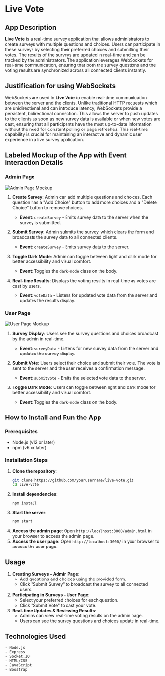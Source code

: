 # Live Vote

## App Description

**Live Vote** is a real-time survey application that allows administrators to create surveys with multiple questions and choices. Users can participate in these surveys by selecting their preferred choices and submitting their votes. The results of the surveys are updated in real-time and can be tracked by the administrators. The application leverages WebSockets for real-time communication, ensuring that both the survey questions and the voting results are synchronized across all connected clients instantly.

## Justification for using WebSockets

WebSockets are used in **Live Vote** to enable real-time communication between the server and the clients. Unlike traditional HTTP requests which are unidirectional and can introduce latency, WebSockets provide a persistent, bidirectional connection. This allows the server to push updates to the clients as soon as new survey data is available or when new votes are cast, ensuring that all participants have the most up-to-date information without the need for constant polling or page refreshes. This real-time capability is crucial for maintaining an interactive and dynamic user experience in a live survey application.

## Labeled Mockup of the App with Event Interaction Details

### Admin Page

![Admin Page Mockup](admin-page-mockup.png)

1. **Create Survey**: Admin can add multiple questions and choices. Each question has a "Add Choice" button to add more choices and a "Delete Choice" button to remove choices.
   - **Event**: `createSurvey` - Emits survey data to the server when the survey is submitted.
   
2. **Submit Survey**: Admin submits the survey, which clears the form and broadcasts the survey data to all connected clients.
   - **Event**: `createSurvey` - Emits survey data to the server.

3. **Toggle Dark Mode**: Admin can toggle between light and dark mode for better accessibility and visual comfort.
   - **Event**: Toggles the `dark-mode` class on the body.

4. **Real-time Results**: Displays the voting results in real-time as votes are cast by users.
   - **Event**: `voteData` - Listens for updated vote data from the server and updates the results display.

### User Page

![User Page Mockup](user-page-mockup.png)

1. **Survey Display**: Users see the survey questions and choices broadcast by the admin in real-time.
   - **Event**: `surveyData` - Listens for new survey data from the server and updates the survey display.

2. **Submit Vote**: Users select their choice and submit their vote. The vote is sent to the server and the user receives a confirmation message.
   - **Event**: `submitVote` - Emits the selected vote data to the server.

3. **Toggle Dark Mode**: Users can toggle between light and dark mode for better accessibility and visual comfort.
   - **Event**: Toggles the `dark-mode` class on the body.

## How to Install and Run the App

### Prerequisites

- Node.js (v12 or later)
- npm (v6 or later)

### Installation Steps

1. **Clone the repository**:
   ```bash
   git clone https://github.com/yourusername/live-vote.git
   cd live-vote
    ```
2. **Install dependencies**:
    ```bash
    npm install
    ```
3. **Start the server**:
    ```bash
    npm start
    ```
4. **Access the admin page**:
    Open `http://localhost:3000/admin.html` in your browser to access the admin page.
5. **Access the user page**:
    Open `http://localhost:3000/` in your browser to access the user page.

## Usage

1. **Creating Surveys - Admin Page**:
    - Add questions and choices using the provided form.
    - Click "Submit Survey" to broadcast the survey to all connected users.
2. **Participating in Surveys - User Page**:
    - Select your preferred choices for each question.
    - Click "Submit Vote" to cast your vote.
3. **Real-time Updates & Reviewing Results**:
    - Admins can view real-time voting results on the admin page.
    - Users can see the survey questions and choices update in real-time.

## Technologies Used
    - Node.js
    - Express
    - Socket.IO
    - HTML/CSS
    - JavaScript
    - Boostrap